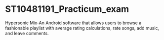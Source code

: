 # ST10481191_Practicum_exam
Hypersonic Mix-An Android software that allows users to browse a fashionable playlist with average rating calculations, rate songs, add music, and leave comments.
